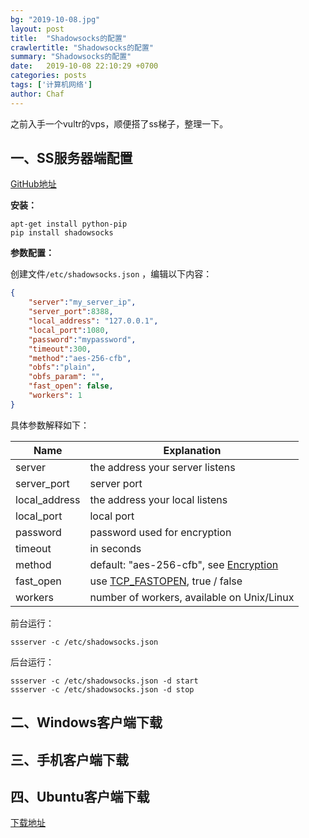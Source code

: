 ```yaml
---
bg: "2019-10-08.jpg"
layout: post
title:  "Shadowsocks的配置"
crawlertitle: "Shadowsocks的配置"
summary: "Shadowsocks的配置"
date:   2019-10-08 22:10:29 +0700
categories: posts
tags: ['计算机网络']
author: Chaf
---
```


之前入手一个vultr的vps，顺便搭了ss梯子，整理一下。

## 一、SS服务器端配置

[GitHub地址](https://github.com/Chaphlagical/shadowsocks)

**安装：**

```shell
apt-get install python-pip
pip install shadowsocks
```

**参数配置：**

创建文件`/etc/shadowsocks.json` ，编辑以下内容：

```json
{
    "server":"my_server_ip",
    "server_port":8388,
    "local_address": "127.0.0.1",
    "local_port":1080,
    "password":"mypassword",
    "timeout":300,
    "method":"aes-256-cfb",
    "obfs":"plain",
    "obfs_param": "",
    "fast_open": false,
    "workers": 1
}
```

具体参数解释如下：

| Name          | Explanation                                                  |
| ------------- | ------------------------------------------------------------ |
| server        | the address your server listens                              |
| server_port   | server port                                                  |
| local_address | the address your local listens                               |
| local_port    | local port                                                   |
| password      | password used for encryption                                 |
| timeout       | in seconds                                                   |
| method        | default: "aes-256-cfb", see [Encryption](https://github.com/shadowsocks/shadowsocks/wiki/Encryption) |
| fast_open     | use [TCP_FASTOPEN](https://github.com/shadowsocks/shadowsocks/wiki/TCP-Fast-Open), true / false |
| workers       | number of workers, available on Unix/Linux                   |

前台运行：

```shell
ssserver -c /etc/shadowsocks.json
```

后台运行：

```shell
ssserver -c /etc/shadowsocks.json -d start
ssserver -c /etc/shadowsocks.json -d stop
```

## 二、Windows客户端下载

## 三、手机客户端下载

## 四、Ubuntu客户端下载

[下载地址](https://github.com/qingshuisiyuan/electron-ssr-backup/releases)

